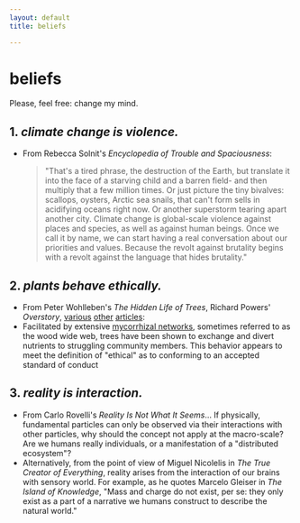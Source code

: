 ```yaml
---
layout: default
title: beliefs

---
```

# beliefs
Please, feel free: change my mind. 

## 1. _climate change is violence._
* From Rebecca Solnit's _Encyclopedia of Trouble and Spaciousness_:
  > "That's a tired phrase, the destruction of the Earth, but translate it into the face of a starving child and a barren field- and then multiply that a few million times. Or just picture the tiny bivalves: scallops, oysters, Arctic sea snails, that can't form sells in acidifying oceans right now. Or another superstorm tearing apart another city. Climate change is global-scale violence against places and species, as well as against human beings. Once we call it by name, we can start having a real conversation about our priorities and values. Because the revolt against brutality begins with a revolt against the language that hides brutality." 

## 2. _plants behave ethically._
* From Peter Wohlleben's _The Hidden Life of Trees_, Richard Powers' _Overstory_, [various](https://www.nature.com/articles/srep08495) [other](https://science.sciencemag.org/content/352/6283/342) [articles](https://nph.onlinelibrary.wiley.com/doi/full/10.1111/j.1469-8137.2009.03069.x):
* Facilitated by extensive [mycorrhizal networks](https://en.wikipedia.org/wiki/Mycorrhizal_network), sometimes referred to as the wood wide web, trees have been shown to exchange and divert nutrients to struggling community members. This behavior appears to meet the definition of "ethical" as to conforming to an accepted standard of conduct

## 3. _reality is interaction._
* From Carlo Rovelli's _Reality Is Not What It Seems_... If physically, fundamental particles can only be observed via their interactions with other particles, why should the concept not apply at the macro-scale? Are we humans really individuals, or a manifestation of a "distributed ecosystem"?
* Alternatively, from the point of view of Miguel Nicolelis in _The True Creator of Everything_, reality arises from the interaction of our brains with sensory world. For example, as he quotes Marcelo Gleiser in _The Island of Knowledge_, "Mass and charge do not exist, per se: they only exist as a part of a narrative we humans construct to describe the natural world."
